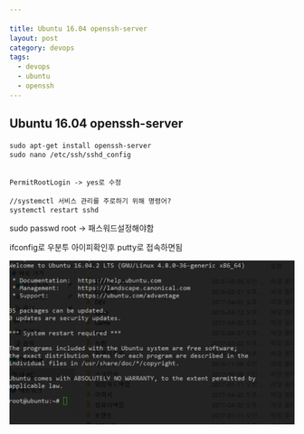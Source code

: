 ```yaml
---

title: Ubuntu 16.04 openssh-server
layout: post 
category: devops 
tags: 
  - devops
  - ubuntu
  - openssh
---
```


Ubuntu 16.04 openssh-server
---------------------------------------------


```
sudo apt-get install openssh-server
sudo nano /etc/ssh/sshd_config


PermitRootLogin -> yes로 수정

//systemctl 서비스 관리를 주로하기 위해 명령어?
systemctl restart sshd
```

sudo passwd root -> 패스워드설정해야함

ifconfig로 우분투 아이피확인후 putty로 접속하면됨

![](/assets/imgs/2017/04/17/201704171114.png)